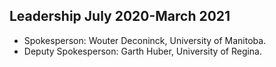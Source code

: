 ## Leadership July 2020-March 2021

- Spokesperson: Wouter Deconinck, University of Manitoba.
- Deputy Spokesperson: Garth Huber, University of Regina.
